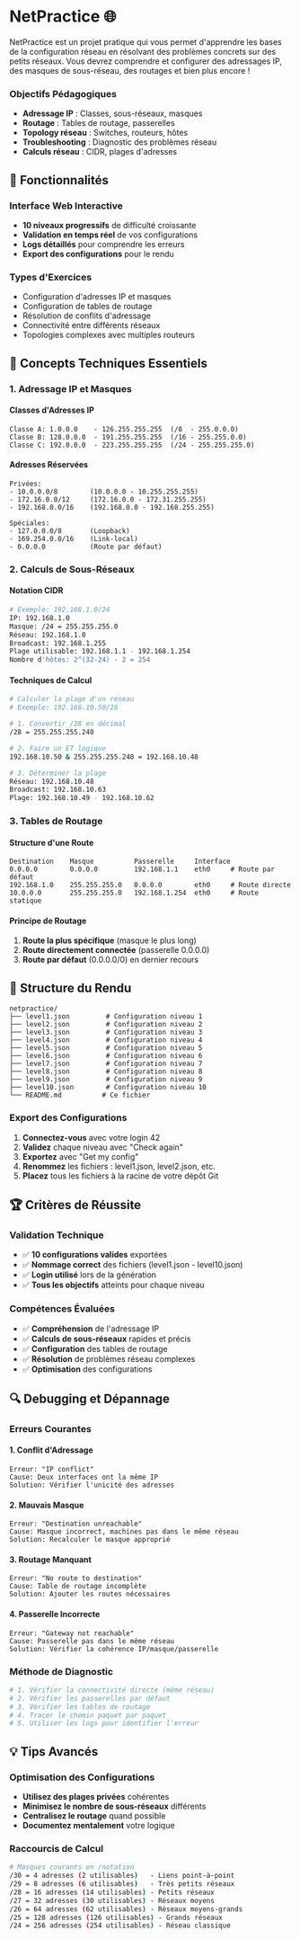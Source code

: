 # NetPractice 🌐

NetPractice est un projet pratique qui vous permet d'apprendre les bases de la configuration réseau en résolvant des problèmes concrets sur des petits réseaux. Vous devrez comprendre et configurer des adressages IP, des masques de sous-réseau, des routages et bien plus encore !

### Objectifs Pédagogiques
- **Adressage IP** : Classes, sous-réseaux, masques
- **Routage** : Tables de routage, passerelles
- **Topology réseau** : Switches, routeurs, hôtes
- **Troubleshooting** : Diagnostic des problèmes réseau
- **Calculs réseau** : CIDR, plages d'adresses

## 🎯 Fonctionnalités

### Interface Web Interactive
- **10 niveaux progressifs** de difficulté croissante
- **Validation en temps réel** de vos configurations
- **Logs détaillés** pour comprendre les erreurs
- **Export des configurations** pour le rendu

### Types d'Exercices
- Configuration d'adresses IP et masques
- Configuration de tables de routage
- Résolution de conflits d'adressage
- Connectivité entre différents réseaux
- Topologies complexes avec multiples routeurs

## 🧠 Concepts Techniques Essentiels

### 1. Adressage IP et Masques

#### Classes d'Adresses IP
```
Classe A: 1.0.0.0    - 126.255.255.255  (/8  - 255.0.0.0)
Classe B: 128.0.0.0  - 191.255.255.255  (/16 - 255.255.0.0)
Classe C: 192.0.0.0  - 223.255.255.255  (/24 - 255.255.255.0)
```

#### Adresses Réservées
```
Privées:
- 10.0.0.0/8        (10.0.0.0 - 10.255.255.255)
- 172.16.0.0/12     (172.16.0.0 - 172.31.255.255)
- 192.168.0.0/16    (192.168.0.0 - 192.168.255.255)

Spéciales:
- 127.0.0.0/8       (Loopback)
- 169.254.0.0/16    (Link-local)
- 0.0.0.0           (Route par défaut)
```

### 2. Calculs de Sous-Réseaux

#### Notation CIDR
```bash
# Exemple: 192.168.1.0/24
IP: 192.168.1.0
Masque: /24 = 255.255.255.0
Réseau: 192.168.1.0
Broadcast: 192.168.1.255
Plage utilisable: 192.168.1.1 - 192.168.1.254
Nombre d'hôtes: 2^(32-24) - 2 = 254
```

#### Techniques de Calcul
```bash
# Calculer la plage d'un réseau
# Exemple: 192.168.10.50/28

# 1. Convertir /28 en décimal
/28 = 255.255.255.240

# 2. Faire un ET logique
192.168.10.50 & 255.255.255.240 = 192.168.10.48

# 3. Déterminer la plage
Réseau: 192.168.10.48
Broadcast: 192.168.10.63
Plage: 192.168.10.49 - 192.168.10.62
```

### 3. Tables de Routage

#### Structure d'une Route
```
Destination    Masque          Passerelle     Interface
0.0.0.0        0.0.0.0         192.168.1.1    eth0     # Route par défaut
192.168.1.0    255.255.255.0   0.0.0.0        eth0     # Route directe
10.0.0.0       255.255.255.0   192.168.1.254  eth0     # Route statique
```

#### Principe de Routage
1. **Route la plus spécifique** (masque le plus long)
2. **Route directement connectée** (passerelle 0.0.0.0)
3. **Route par défaut** (0.0.0.0/0) en dernier recours


## 📁 Structure du Rendu

```
netpractice/
├── level1.json         # Configuration niveau 1
├── level2.json         # Configuration niveau 2
├── level3.json         # Configuration niveau 3
├── level4.json         # Configuration niveau 4
├── level5.json         # Configuration niveau 5
├── level6.json         # Configuration niveau 6
├── level7.json         # Configuration niveau 7
├── level8.json         # Configuration niveau 8
├── level9.json         # Configuration niveau 9
├── level10.json        # Configuration niveau 10
└── README.md          # Ce fichier
```

### Export des Configurations
1. **Connectez-vous** avec votre login 42
2. **Validez** chaque niveau avec "Check again"
3. **Exportez** avec "Get my config"
4. **Renommez** les fichiers : level1.json, level2.json, etc.
5. **Placez** tous les fichiers à la racine de votre dépôt Git

## 🏆 Critères de Réussite

### Validation Technique
- ✅ **10 configurations valides** exportées
- ✅ **Nommage correct** des fichiers (level1.json - level10.json)
- ✅ **Login utilisé** lors de la génération
- ✅ **Tous les objectifs** atteints pour chaque niveau

### Compétences Évaluées
- ✅ **Compréhension** de l'adressage IP
- ✅ **Calculs de sous-réseaux** rapides et précis
- ✅ **Configuration** des tables de routage
- ✅ **Résolution** de problèmes réseau complexes
- ✅ **Optimisation** des configurations

## 🔍 Debugging et Dépannage

### Erreurs Courantes

#### 1. Conflit d'Adressage
```
Erreur: "IP conflict"
Cause: Deux interfaces ont la même IP
Solution: Vérifier l'unicité des adresses
```

#### 2. Mauvais Masque
```
Erreur: "Destination unreachable"
Cause: Masque incorrect, machines pas dans le même réseau
Solution: Recalculer le masque approprié
```

#### 3. Routage Manquant
```
Erreur: "No route to destination"
Cause: Table de routage incomplète
Solution: Ajouter les routes nécessaires
```

#### 4. Passerelle Incorrecte
```
Erreur: "Gateway not reachable"
Cause: Passerelle pas dans le même réseau
Solution: Vérifier la cohérence IP/masque/passerelle
```

### Méthode de Diagnostic
```bash
# 1. Vérifier la connectivité directe (même réseau)
# 2. Vérifier les passerelles par défaut
# 3. Vérifier les tables de routage
# 4. Tracer le chemin paquet par paquet
# 5. Utiliser les logs pour identifier l'erreur
```

## 💡 Tips Avancés

### Optimisation des Configurations
- **Utilisez des plages privées** cohérentes
- **Minimisez le nombre de sous-réseaux** différents
- **Centralisez le routage** quand possible
- **Documentez mentalement** votre logique

### Raccourcis de Calcul
```bash
# Masques courants en /notation
/30 = 4 adresses (2 utilisables)   - Liens point-à-point
/29 = 8 adresses (6 utilisables)   - Très petits réseaux
/28 = 16 adresses (14 utilisables) - Petits réseaux
/27 = 32 adresses (30 utilisables) - Réseaux moyens
/26 = 64 adresses (62 utilisables) - Réseaux moyens-grands
/25 = 128 adresses (126 utilisables) - Grands réseaux
/24 = 256 adresses (254 utilisables) - Réseau classique
```